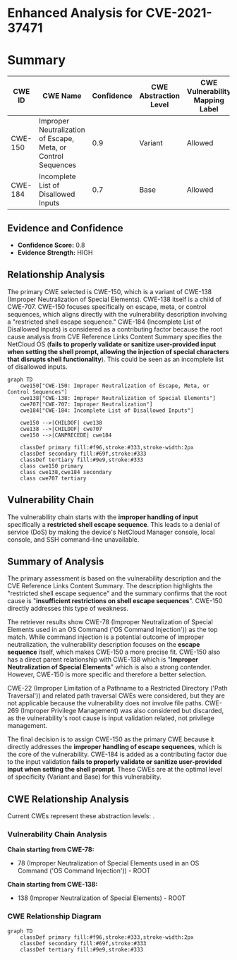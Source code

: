 # Enhanced Analysis for CVE-2021-37471

# Summary
| CWE ID | CWE Name | Confidence | CWE Abstraction Level | CWE Vulnerability Mapping Label | CWE-Vulnerability Mapping Notes |
|---|---|---|---|---|---|
| CWE-150 | Improper Neutralization of Escape, Meta, or Control Sequences | 0.9 | Variant | Allowed | Primary CWE |
| CWE-184 | Incomplete List of Disallowed Inputs | 0.7 | Base | Allowed | Secondary CWE |

## Evidence and Confidence

*   **Confidence Score:** 0.8
*   **Evidence Strength:** HIGH

## Relationship Analysis
The primary CWE selected is CWE-150, which is a variant of CWE-138 (Improper Neutralization of Special Elements). CWE-138 itself is a child of CWE-707. CWE-150 focuses specifically on escape, meta, or control sequences, which aligns directly with the vulnerability description involving a "restricted shell escape sequence." CWE-184 (Incomplete List of Disallowed Inputs) is considered as a contributing factor because the root cause analysis from CVE Reference Links Content Summary specifies the NetCloud OS (**fails to properly validate or sanitize user-provided input when setting the shell prompt, allowing the injection of special characters that disrupts shell functionality**). This could be seen as an incomplete list of disallowed inputs.

```mermaid
graph TD
    cwe150["CWE-150: Improper Neutralization of Escape, Meta, or Control Sequences"]
    cwe138["CWE-138: Improper Neutralization of Special Elements"]
    cwe707["CWE-707: Improper Neutralization"]
    cwe184["CWE-184: Incomplete List of Disallowed Inputs"]
    
    cwe150 -->|CHILDOF| cwe138
    cwe138 -->|CHILDOF| cwe707
    cwe150 -->|CANPRECEDE| cwe184

    classDef primary fill:#f96,stroke:#333,stroke-width:2px
    classDef secondary fill:#69f,stroke:#333
    classDef tertiary fill:#9e9,stroke:#333
    class cwe150 primary
    class cwe138,cwe184 secondary
    class cwe707 tertiary
```

## Vulnerability Chain
The vulnerability chain starts with the **improper handling of input** specifically a **restricted shell escape sequence**. This leads to a denial of service (DoS) by making the device's NetCloud Manager console, local console, and SSH command-line unavailable.

## Summary of Analysis
The primary assessment is based on the vulnerability description and the CVE Reference Links Content Summary. The description highlights the "restricted shell escape sequence" and the summary confirms that the root cause is "**insufficient restrictions on shell escape sequences**". CWE-150 directly addresses this type of weakness.

The retriever results show CWE-78 (Improper Neutralization of Special Elements used in an OS Command ('OS Command Injection')) as the top match. While command injection is a potential outcome of improper neutralization, the vulnerability description focuses on the **escape sequence** itself, which makes CWE-150 a more precise fit. CWE-150 also has a direct parent relationship with CWE-138 which is "**Improper Neutralization of Special Elements**" which is also a strong contender. However, CWE-150 is more specific and therefore a better selection.

CWE-22 (Improper Limitation of a Pathname to a Restricted Directory ('Path Traversal')) and related path traversal CWEs were considered, but they are not applicable because the vulnerability does not involve file paths. CWE-269 (Improper Privilege Management) was also considered but discarded, as the vulnerability's root cause is input validation related, not privilege management.

The final decision is to assign CWE-150 as the primary CWE because it directly addresses the **improper handling of escape sequences**, which is the core of the vulnerability. CWE-184 is added as a contributing factor due to the input validation **fails to properly validate or sanitize user-provided input when setting the shell prompt**. These CWEs are at the optimal level of specificity (Variant and Base) for this vulnerability.


## CWE Relationship Analysis

Current CWEs represent these abstraction levels: .


### Vulnerability Chain Analysis

**Chain starting from CWE-78:**
- 78 (Improper Neutralization of Special Elements used in an OS Command ('OS Command Injection')) - ROOT


**Chain starting from CWE-138:**
- 138 (Improper Neutralization of Special Elements) - ROOT



### CWE Relationship Diagram

```mermaid
graph TD
    classDef primary fill:#f96,stroke:#333,stroke-width:2px
    classDef secondary fill:#69f,stroke:#333
    classDef tertiary fill:#9e9,stroke:#333
```